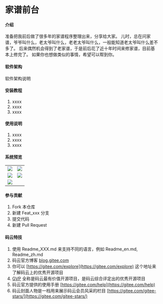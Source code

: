 # 家谱前台

#### 介绍
准备把我前后做了很多年的家谱程序整理出来，分享给大家。
儿时，总在问家谱，爷爷叫什么，老太爷叫什么，老老太爷叫什么，一般能知道老太爷叫什么差不多了。
后来偶然机会得到了老家谱，于是前后花了近十年时间来修家谱，目前基本上修完了。
如果你也想做类似的事情，希望可以帮到你。

#### 软件架构
软件架构说明


#### 安装教程

1.  xxxx
2.  xxxx
3.  xxxx

#### 使用说明

1.  xxxx
2.  xxxx
3.  xxxx

#### 系统预览
<table>
    <tr>
        <td><img src="https://img-blog.csdnimg.cn/20200517214532716.png?x-oss-process=image/watermark,type_ZmFuZ3poZW5naGVpdGk,shadow_10,text_aHR0cHM6Ly9ibG9nLmNzZG4ubmV0L3p3aGZ5eQ==,size_16,color_FFFFFF,t_70"/></td>
        <td><img src="https://img-blog.csdnimg.cn/20200517214352229.png?x-oss-process=image/watermark,type_ZmFuZ3poZW5naGVpdGk,shadow_10,text_aHR0cHM6Ly9ibG9nLmNzZG4ubmV0L3p3aGZ5eQ==,size_16,color_FFFFFF,t_70"/></td>
    </tr>
    <tr>
        <td><img src="https://img-blog.csdnimg.cn/20200517215020782.png?x-oss-process=image/watermark,type_ZmFuZ3poZW5naGVpdGk,shadow_10,text_aHR0cHM6Ly9ibG9nLmNzZG4ubmV0L3p3aGZ5eQ==,size_16,color_FFFFFF,t_70"/></td>
        <td><img src="https://img-blog.csdnimg.cn/20200517215201386.png?x-oss-process=image/watermark,type_ZmFuZ3poZW5naGVpdGk,shadow_10,text_aHR0cHM6Ly9ibG9nLmNzZG4ubmV0L3p3aGZ5eQ==,size_16,color_FFFFFF,t_70"/></td>
    </tr>
    <tr>   
 <td><img src="https://img-blog.csdnimg.cn/202005172152222.png"/></td>
    </tr>
</table>

#### 参与贡献

1.  Fork 本仓库
2.  新建 Feat_xxx 分支
3.  提交代码
4.  新建 Pull Request


#### 码云特技

1.  使用 Readme\_XXX.md 来支持不同的语言，例如 Readme\_en.md, Readme\_zh.md
2.  码云官方博客 [blog.gitee.com](https://blog.gitee.com)
3.  你可以 [https://gitee.com/explore](https://gitee.com/explore) 这个地址来了解码云上的优秀开源项目
4.  [GVP](https://gitee.com/gvp) 全称是码云最有价值开源项目，是码云综合评定出的优秀开源项目
5.  码云官方提供的使用手册 [https://gitee.com/help](https://gitee.com/help)
6.  码云封面人物是一档用来展示码云会员风采的栏目 [https://gitee.com/gitee-stars/](https://gitee.com/gitee-stars/)
